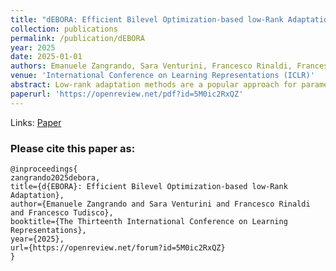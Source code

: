 ```yaml
---
title: "dEBORA: Efficient Bilevel Optimization-based low-Rank Adaptation"
collection: publications
permalink: /publication/dEBORA
year: 2025
date: 2025-01-01
authors: Emanuele Zangrando, Sara Venturini, Francesco Rinaldi, Francesco Tudisco
venue: 'International Conference on Learning Representations (ICLR)'
abstract: Low-rank adaptation methods are a popular approach for parameter-efficient fine-tuning of large-scale neural networks. However, selecting the optimal rank for each layer remains a challenging problem that significantly affects both performance and efficiency. In this paper, we introduce a novel bilevel optimization strategy that simultaneously trains both matrix and tensor low-rank adapters, dynamically selecting the optimal rank for each layer. Our method avoids the use of implicit differentiation in the computation of the hypergradient, and integrates a stochastic away-step variant of the Frank-Wolfe algorithm, eliminating the need for projection and providing identifiability guarantees of the optimal rank structure. This results in a highly efficient and cost-effective training scheme that adaptively allocates the parameter budget across the network layers. On top of a detailed theoretical analysis of the method, we provide different numerical experiments showcasing its effectiveness.
paperurl: 'https://openreview.net/pdf?id=5M0ic2RxQZ'
---
```


Links: [Paper](https://openreview.net/pdf?id=5M0ic2RxQZ) 

<h3>Please cite this paper as:</h3>

``` 
@inproceedings{
zangrando2025debora,
title={d{EBORA}: Efficient Bilevel Optimization-based low-Rank Adaptation},
author={Emanuele Zangrando and Sara Venturini and Francesco Rinaldi and Francesco Tudisco},
booktitle={The Thirteenth International Conference on Learning Representations},
year={2025},
url={https://openreview.net/forum?id=5M0ic2RxQZ}
}
```
